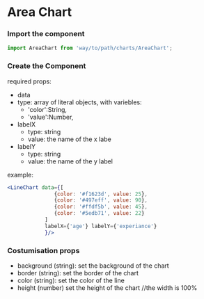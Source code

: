 # Area Chart

### Import the component
```js
import AreaChart from 'way/to/path/charts/AreaChart';
```

### Create the Component

required props:
 - data
  - type: array of literal objects, with variebles:
     - 'color':String,
     - 'value':Number, 
- labelX
  - type: string
  - value: the name of the x labe
- labelY
  - type: string
  - value: the name of the y label

example:
```jsx
<LineChart data={[
               {color: '#f1623d', value: 25}, 
               {color: '#497eff', value: 90}, 
               {color: '#ffdf5b', value: 45}, 
               {color: '#5edb71', value: 22}
            ]
            labelX={'age'} labelY={'experiance'}
            }/>
```

### Costumisation props

 - background (string): set the background of the chart
 - border (string): set the border of the chart
 - color (string): set the color of the line
 - height (number) set the height of the chart //the width is 100%
